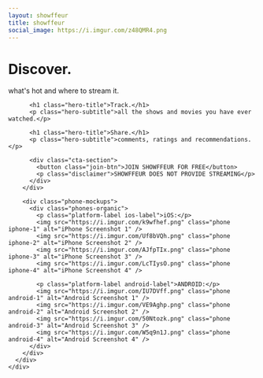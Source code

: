 ```yaml
---
layout: showffeur
title: showffeur
social_image: https://i.imgur.com/z48QMR4.png
---
```


  <main id="main" tabindex="-1">
    <div class="hero-section">
      <div class="hero-content">
        <div class="hero-text">
          <h1 class="hero-title">Discover.</h1>
          <p class="hero-subtitle">what's hot and where to stream it.</p>
          
          <h1 class="hero-title">Track.</h1>
          <p class="hero-subtitle">all the shows and movies you have ever watched.</p>
          
          <h1 class="hero-title">Share.</h1>
          <p class="hero-subtitle">comments, ratings and recommendations.</p>
          
          <div class="cta-section">
            <button class="join-btn">JOIN SHOWFFEUR FOR FREE</button>
            <p class="disclaimer">SHOWFFEUR DOES NOT PROVIDE STREAMING</p>
          </div>
        </div>
        
        <div class="phone-mockups">
          <div class="phones-organic">
            <p class="platform-label ios-label">iOS:</p>
            <img src="https://i.imgur.com/k9wfhef.png" class="phone iphone-1" alt="iPhone Screenshot 1" />
            <img src="https://i.imgur.com/Uf8bVQh.png" class="phone iphone-2" alt="iPhone Screenshot 2" />
            <img src="https://i.imgur.com/AJfpTIx.png" class="phone iphone-3" alt="iPhone Screenshot 3" />
            <img src="https://i.imgur.com/LcTIysO.png" class="phone iphone-4" alt="iPhone Screenshot 4" />
            
            <p class="platform-label android-label">ANDROID:</p>
            <img src="https://i.imgur.com/IU7DVff.png" class="phone android-1" alt="Android Screenshot 1" />
            <img src="https://i.imgur.com/VE9Aghp.png" class="phone android-2" alt="Android Screenshot 2" />
            <img src="https://i.imgur.com/50Ntozk.png" class="phone android-3" alt="Android Screenshot 3" />
            <img src="https://i.imgur.com/W5q9n1J.png" class="phone android-4" alt="Android Screenshot 4" />
          </div>
        </div>
      </div>
    </div>
  </main>
